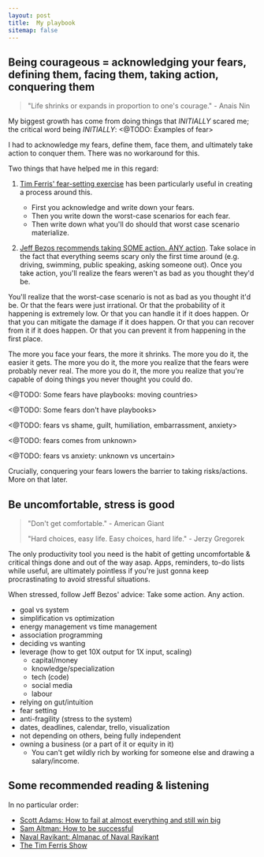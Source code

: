 ```yaml
---
layout: post
title:  My playbook
sitemap: false
---
```


## Being courageous = acknowledging your fears, defining them, facing them, taking action, conquering them

>
> "Life shrinks or expands in proportion to one's courage." - Anais Nin
>

My biggest growth has come from doing things that *INITIALLY* scared me; the critical word being *INITIALLY*: <@TODO: Examples of fear>

I had to acknowledge my fears, define them, face them, and ultimately take action to conquer them. There was no workaround for this.

Two things that have helped me in this regard:

1. [Tim Ferris' fear-setting exercise](https://youtu.be/5J6jAC6XxAI) has been particularly useful in creating a process around this.

   * First you acknowledge and write down your fears.
   * Then you write down the worst-case scenarios for each fear.
   * Then write down what you'll do should that worst case scenario materialize.

2. [Jeff Bezos recommends taking SOME action. ANY action](https://youtu.be/NqVoOC2azZI). Take solace in the fact that everything seems scary only the first time around (e.g. driving, swimming, public speaking, asking someone out). Once you take action, you'll realize the fears weren't as bad as you thought they'd be.

You'll realize that the worst-case scenario is not as bad as you thought it'd be. Or that the fears were just irrational. Or that the probability of it happening is extremely low. Or that you can handle it if it does happen. Or that you can mitigate the damage if it does happen. Or that you can recover from it if it does happen. Or that you can prevent it from happening in the first place.

The more you face your fears, the more it shrinks. The more you do it, the easier it gets. The more you do it, the more you realize that the fears were probably never real. The more you do it, the more you realize that you're capable of doing things you never thought you could do.

<@TODO: Some fears have playbooks: moving countries>

<@TODO: Some fears don't have playbooks>

<@TODO: fears vs shame, guilt, humiliation, embarrassment, anxiety>

<@TODO: fears comes from unknown>

<@TODO: fears vs anxiety: unknown vs uncertain>

Crucially, conquering your fears lowers the barrier to taking risks/actions. More on that later.

## Be uncomfortable, stress is good

>
> "Don't get comfortable." - American Giant
>
> "Hard choices, easy life. Easy choices, hard life." - Jerzy Gregorek
>

The only productivity tool you need is the habit of getting uncomfortable & critical things done and out of the way asap. Apps, reminders, to-do lists while useful, are ultimately pointless if you're just gonna keep procrastinating to avoid stressful situations.

When stressed, follow Jeff Bezos' advice: Take some action. Any action.

* goal vs system
* simplification vs optimization
* energy management vs time management
* association programming
* deciding vs wanting
* leverage (how to get 10X output for 1X input, scaling)
  * capital/money
  * knowledge/specialization
  * tech (code)
  * social media
  * labour
* relying on gut/intuition
* fear setting
* anti-fragility (stress to the system)
* dates, deadlines, calendar, trello, visualization
* not depending on others, being fully independent
* owning a business (or a part of it or equity in it)
  * You can't get wildly rich by working for someone else and drawing a salary/income.

## Some recommended reading & listening

In no particular order:

* [Scott Adams: How to fail at almost everything and still win big](https://www.amazon.in/How-Fail-Almost-Everything-Still/dp/0241003709)
* [Sam Altman: How to be successful](https://blog.samaltman.com/how-to-be-successful)
* [Naval Ravikant: Almanac of Naval Ravikant](https://www.navalmanack.com/)
* [The Tim Ferris Show](https://tim.blog/podcast/)
